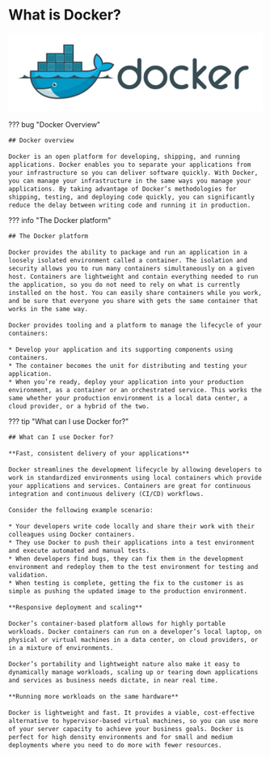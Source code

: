 # What is Docker?

![pic](../img/docker.png)

??? bug "Docker Overview"

    ## Docker overview

    Docker is an open platform for developing, shipping, and running applications. Docker enables you to separate your applications from your infrastructure so you can deliver software quickly. With Docker, you can manage your infrastructure in the same ways you manage your applications. By taking advantage of Docker’s methodologies for shipping, testing, and deploying code quickly, you can significantly reduce the delay between writing code and running it in production.

??? info "The Docker platform"

    ## The Docker platform

    Docker provides the ability to package and run an application in a loosely isolated environment called a container. The isolation and security allows you to run many containers simultaneously on a given host. Containers are lightweight and contain everything needed to run the application, so you do not need to rely on what is currently installed on the host. You can easily share containers while you work, and be sure that everyone you share with gets the same container that works in the same way.

    Docker provides tooling and a platform to manage the lifecycle of your containers:

    * Develop your application and its supporting components using containers.
    * The container becomes the unit for distributing and testing your application.
    * When you’re ready, deploy your application into your production environment, as a container or an orchestrated service. This works the same whether your production environment is a local data center, a cloud provider, or a hybrid of the two.

??? tip "What can I use Docker for?"

    ## What can I use Docker for?

    **Fast, consistent delivery of your applications**

    Docker streamlines the development lifecycle by allowing developers to work in standardized environments using local containers which provide your applications and services. Containers are great for continuous integration and continuous delivery (CI/CD) workflows.

    Consider the following example scenario:

    * Your developers write code locally and share their work with their colleagues using Docker containers. 
    * They use Docker to push their applications into a test environment and execute automated and manual tests.
    * When developers find bugs, they can fix them in the development environment and redeploy them to the test environment for testing and validation.
    * When testing is complete, getting the fix to the customer is as simple as pushing the updated image to the production environment.

    **Responsive deployment and scaling**

    Docker’s container-based platform allows for highly portable workloads. Docker containers can run on a developer’s local laptop, on physical or virtual machines in a data center, on cloud providers, or in a mixture of environments.

    Docker’s portability and lightweight nature also make it easy to dynamically manage workloads, scaling up or tearing down applications and services as business needs dictate, in near real time.

    **Running more workloads on the same hardware**

    Docker is lightweight and fast. It provides a viable, cost-effective alternative to hypervisor-based virtual machines, so you can use more of your server capacity to achieve your business goals. Docker is perfect for high density environments and for small and medium deployments where you need to do more with fewer resources.